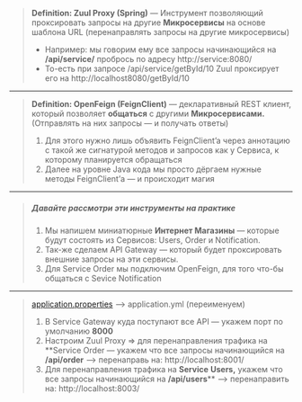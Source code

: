 > **Definition: Zuul Proxy (Spring)** — Инструмент позволяющий проксировать запросы на другие **Микросервисы** на основе шаблона URL (перенаправлять запросы на другие микросервисы)  
> * Например: мы говорим ему все запросы начинающийся на **/api/service/** пробрось по адресу http://service:8080/
> * То-есть при запросе /api/service/getById/10 Zuul проксирует его на http://localhost8080/getById/10
--------------
> **Definition: OpenFeign (FeignClient)** — декларативный REST клиент, который позволяет **общаться** с другими **Микросервисами.** (Отправлять на них запросы — и получать ответы)
> 1) Для этого нужно лишь объявить FeignClient’a через аннотацию с такой же сигнатурой методов и запросов как у Сервиса, к которому планируется обращаться
> 2) Далее на уровне Java кода мы просто дёргаем нужные методы FeignClient’а — и происходит магия
------------
> ##### Давайте рассмотри эти инструменты на практике
> 1) Мы напишем миниатюрные **Интернет Магазины** — которые будут состоять из Сервисов: Users, Order и Notification.
> 2) Так-же сделаем API Gateway — который будет проксировать внешние запросы на эти сервисы.
> 3) Для Service Order мы подключим OpenFeign, для того что-бы общаться с Sevice Notification
----------------
> [application.properties](http://application.properties) —> application.yml (переименуем)
> 1) В Service Gateway куда поступают все API — укажем порт по умолчанию **8000**
> 2) Настроим Zuul Proxy ⇒ для перенаправления трафика на **Service Order — укажем что все запросы начинающийся на **/api/order** —> перенаправь на: http://localhost:8001/
> 3) Для перенаправления трафика на **Service** **Users,** укажем что все запросы начинающийся на **/api/users**** —> перенаправить на: http://localhost:8003/